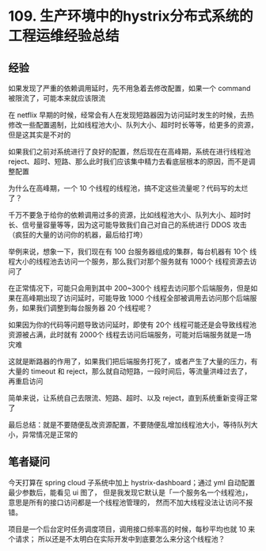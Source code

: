 # 109. 生产环境中的hystrix分布式系统的工程运维经验总结

## 经验
如果发现了严重的依赖调用延时，先不用急着去修改配置，如果一个 command 被限流了，可能本来就应该限流

在 netflix 早期的时候，经常会有人在发现短路器因为访问延时发生的时候，去热修改一些配置遏制，比如线程池大小、队列大小、超时时长等等，给更多的资源，但是这其实是不对的

如果我们之前对系统进行了良好的配置，然后现在在高峰期，系统在进行线程池 reject、超时、短路、那么此时我们应该集中精力去看底层根本的原因，而不是调整配置

为什么在高峰期，一个 10 个线程的线程池，搞不定这些流量呢？代码写的太烂了？

千万不要急于给你的依赖调用过多的资源，比如线程池大小、队列大小、超时时长、信号量容量等等，因为这可能导致我们自己对自己的系统进行 DDOS 攻击（疯狂的大量的访问你的机器，最后给打垮）

举例来说，想象一下，我们现在有 100 台服务器组成的集群，每台机器有 10个 线程大小的线程池去访问一个服务，那么我们对那个服务就有 1000个 线程资源去访问了

在正常情况下，可能只会用到其中 200~300个 线程去访问那个后端服务，但是如果在高峰期出现了访问延时，可能导致 1000 个线程全部被调用去访问那个后端服务，如果我们调整到每台服务器 20 个线程呢？

如果因为你的代码等问题导致访问延时，即使有 20个 线程可能还是会导致线程池资源被占满，此时就有 2000个 线程去访问后端服务，可能对后端服务就是一场灾难

这就是断路器的作用了，如果我们把后端服务打死了，或者产生了大量的压力，有大量的 timeout 和 reject，那么就自动短路，一段时间后，等流量洪峰过去了，再重启访问

简单来说，让系统自己去限流、短路、超时、以及 reject，直到系统重新变得正常了


最后总结：就是不要随便乱改资源配置，不要随便乱增加线程池大小，等待队列大小，异常情况是正常的

## 笔者疑问
今天打算在 spring cloud 子系统中加上 hystrix-dashboard；通过 yml 自动配置最少参数后，能看见 ui 图了，
但是我发现它默认是「一个服务名一个线程池」，意思是所有的接口访问都是一个线程池管理的，
然而不加大线程没法让访问不报错。

项目是一个后台定时任务调度项目，调用接口频率高的时候，每秒平均也就 10 来个请求；
所以还是不太明白在实际开发中到底要怎么来分这个线程池？
